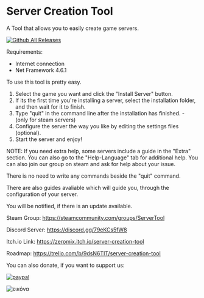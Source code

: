 # Server Creation Tool
A Tool that allows you to easily create game servers.

[![Github All Releases](https://img.shields.io/github/downloads/Zeromix9/Server-Creation-Tool/total.svg)]()

Requirements:
- Internet connection
- Net Framework 4.6.1

To use this tool is pretty easy.

1) Select the game you want and click the "Install Server" button.
2) If its the first time you're installing a server, select the installation folder, and then wait for it to finish.
3) Type "quit" in the command line after the installation has finished. - (only for steam servers)
4) Configure the server the way you like by editing the settings files (optional).
5) Start the server and enjoy!

NOTE: If you need extra help, some servers include a guide in the "Extra" section.
You can also go to the "Help-Language" tab for additional help.
You can also join our group on steam and ask for help about your issue.

There is no need to write any commands beside the "quit" command.

There are also guides avaliable which will guide you, through the configuration of your server.

You will be notified, if there is an update available.

Steam Group:
https://steamcommunity.com/groups/ServerTool

Discord Server:
https://discord.gg/79eKCs5fW8

Itch.io Link:
https://zeromix.itch.io/server-creation-tool

Roadmap:
https://trello.com/b/9dsN6TIT/server-creation-tool

You can also donate, if you want to support us:

[![paypal](https://www.paypalobjects.com/en_US/i/btn/btn_donateCC_LG.gif)](https://paypal.me/Zeromix)

![εικόνα](https://user-images.githubusercontent.com/55713334/209679233-aac1a304-6e6e-43f4-b22a-73661ae4c309.png)
